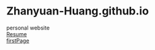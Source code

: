 # Zhanyuan-Huang.github.io
personal website
<br>
<a href="https://Zhanyuan-Huang.github.io/blob/master/Resume.pdf">Resume</a>
<br>
<a href="https://zhanyuan-huang.github.io/firstPage.html">firstPage</a><br>
